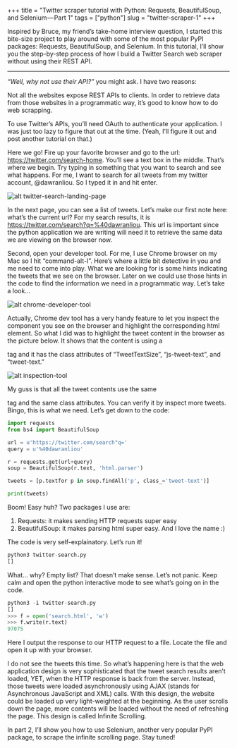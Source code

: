 +++
title = "Twitter scraper tutorial with Python: Requests, BeautifulSoup, and Selenium — Part 1"
tags = ["python"]
slug = "twitter-scraper-1"
+++


Inspired by Bruce, my friend’s take-home interview question, I started this 
bite-size project to play around with some of the most popular PyPI packages: 
Requests, BeautifulSoup, and Selenium. In this tutorial, I’ll show you the 
step-by-step process of how I build a Twitter Search web scraper without using 
their REST API.

<!-- more -->

---

_“Well, why not use their API?”_ you might ask. I have two reasons:

Not all the websites expose REST APIs to clients. In order to retrieve data from 
those websites in a programmatic way, it’s good to know how to do web scrapping.

To use Twitter’s APIs, you’ll need OAuth to authenticate your application. I was 
just too lazy to figure that out at the time. (Yeah, I’ll figure it out and post 
another tutorial on that.)

Here we go! Fire up your favorite browser and go to the url: 
https://twitter.com/search-home. You’ll see a text box in the middle. That’s 
where we begin. Try typing in something that you want to search and see what 
happens. For me, I want to search for all tweets from my twitter account, 
@dawranliou. So I typed it in and hit enter.

![alt twitter-search-landing-page](/images/twitter-search-landing-page.png)

In the next page, you can see a list of tweets. Let’s make our first note here: 
what’s the current url? For my search results, it is 
https://twitter.com/search?q=%40dawranliou. This url is important since the 
python application we are writing will need it to retrieve the same data we are 
viewing on the browser now.

Second, open your developer tool. For me, I use Chrome browser on my Mac so I 
hit “command-alt-I”. Here’s where a little bit detective in you and me need to 
come into play. What we are looking for is some hints indicating the tweets that
we see on the browser. Later on we could use those hints in the code to find the
information we need in a programmatic way. Let’s take a look…

![alt chrome-developer-tool](/images/chrome-developer-tool.png)

Actually, Chrome dev tool has a very handy feature to let you inspect the 
component you see on the browser and highlight the corresponding html element. 
So what I did was to highlight the tweet content in the browser as the picture 
below. It shows that the content is using a <p> tag and it has the class 
attributes of “TweetTextSize”, “js-tweet-text”, and “tweet-text.”

![alt inspection-tool](/images/inspection-tool.png)

My guss is that all the tweet contents use the same <p> tag and the same class 
attributes. You can verify it by inspect more tweets. Bingo, this is what we 
need. Let’s get down to the code:

```python
import requests
from bs4 import BeautifulSoup

url = u'https://twitter.com/search"q='
query = u'%40dawranliou'

r = requests.get(url+query)
soup = BeautifulSoup(r.text, 'html.parser')

tweets = [p.textfor p in soup.findAll('p', class_='tweet-text')]

print(tweets)
```

Boom! Easy huh? Two packages I use are:
1. Requests: it makes sending HTTP requests super easy
1. BeautifulSoup: it makes parsing html super easy. And I love the name :)

The code is very self-explainatory. Let’s run it!

```python
python3 twitter-search.py
[]
```

What… why? Empty list? That doesn’t make sense. Let’s not panic. Keep calm and 
open the python interactive mode to see what’s going on in the code.

```python
python3 -i twitter-search.py
[]
>>> f = open('search.html', 'w')
>>> f.write(r.text)
97075
```

Here I output the response to our HTTP request to a file. Locate the file and 
open it up with your browser.

I do not see the tweets this time. So what’s happening here is that the web 
application design is very sophisticated that the tweet search results aren’t 
loaded, YET, when the HTTP response is back from the server. Instead, those 
tweets were loaded asynchronously using AJAX (stands for Asynchronous JavaScript
and XML) calls. With this design, the website could be loaded up very 
light-weighted at the beginning. As the user scrolls down the page, more 
contents will be loaded without the need of refreshing the page. This design is 
called Infinite Scrolling.

In part 2, I’ll show you how to use Selenium, another very popular PyPI package,
to scrape the infinite scrolling page. Stay tuned!
